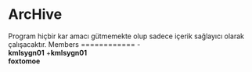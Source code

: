 <h1>ArcHive</h1>
Program hiçbir kar amacı gütmemekte olup sadece içerik sağlayıcı olarak çalışacaktır.
Members
  ============
 -<br><b>kmlsygn01</b>
 +<b>kmlsygn01</b>
  <br><b>foxtomoe</b>
